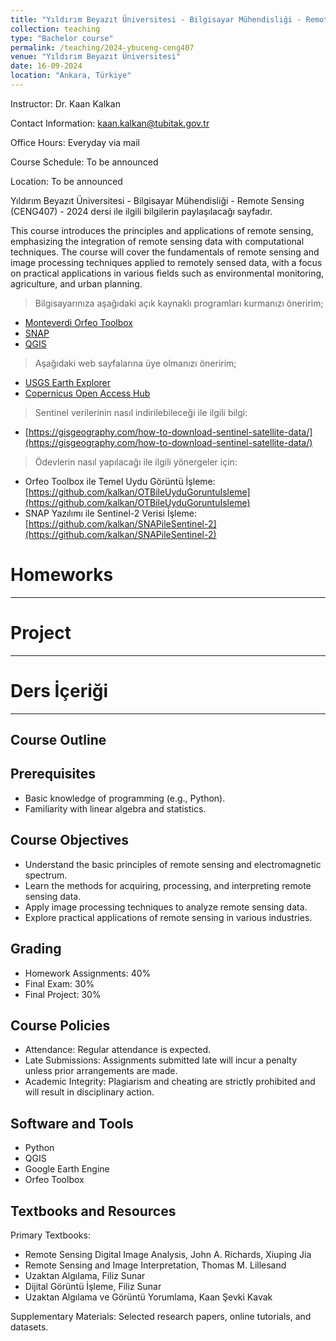 ```yaml
---
title: "Yıldırım Beyazıt Üniversitesi - Bilgisayar Mühendisliği - Remote Sensing (CENG407) - 2024"
collection: teaching
type: "Bachelor course"
permalink: /teaching/2024-ybuceng-ceng407
venue: "Yıldırım Beyazıt Üniversitesi"
date: 16-09-2024
location: "Ankara, Türkiye"
---
```


Instructor: Dr. Kaan Kalkan

Contact Information: kaan.kalkan@tubitak.gov.tr

Office Hours: Everyday via mail

Course Schedule: To be announced

Location: To be announced


Yıldırım Beyazıt Üniversitesi - Bilgisayar Mühendisliği - Remote Sensing (CENG407) - 2024 dersi ile ilgili bilgilerin paylaşılacağı sayfadır.

This course introduces the principles and applications of remote sensing, emphasizing the integration of remote sensing data with computational techniques. The course will cover the fundamentals of remote sensing and image processing techniques applied to remotely sensed data, with a focus on practical applications in various fields such as environmental monitoring, agriculture, and urban planning.

> Bilgisayarınıza aşağıdaki açık kaynaklı programları kurmanızı öneririm;
* [Monteverdi Orfeo Toolbox](https://www.orfeo-toolbox.org/download/)
* [SNAP](https://step.esa.int/main/download/snap-download/)
* [QGIS](https://qgis.org/en/site/forusers/download.html)

> Aşağıdaki web sayfalarına üye olmanızı öneririm;
* [USGS Earth Explorer](https://earthexplorer.usgs.gov/)
* [Copernicus Open Access Hub](https://browser.dataspace.copernicus.eu/)

> Sentinel verilerinin nasıl indirilebileceği ile ilgili bilgi:
* [https://gisgeography.com/how-to-download-sentinel-satellite-data/](https://gisgeography.com/how-to-download-sentinel-satellite-data/)

> Ödevlerin nasıl yapılacağı ile ilgili yönergeler için:
* Orfeo Toolbox ile Temel Uydu Görüntü İşleme: [https://github.com/kalkan/OTBileUyduGoruntuIsleme](https://github.com/kalkan/OTBileUyduGoruntuIsleme)
* SNAP Yazılımı ile Sentinel-2 Verisi İşleme: [https://github.com/kalkan/SNAPileSentinel-2](https://github.com/kalkan/SNAPileSentinel-2)

# Homeworks
------
  
# Project
------

# Ders İçeriği
------
## Course Outline


## Prerequisites
*	Basic knowledge of programming (e.g., Python).
*	Familiarity with linear algebra and statistics.


## Course Objectives
*	Understand the basic principles of remote sensing and electromagnetic spectrum.
*	Learn the methods for acquiring, processing, and interpreting remote sensing data.
*	Apply image processing techniques to analyze remote sensing data.
*	Explore practical applications of remote sensing in various industries.

## Grading 
*	Homework Assignments: 40%
*	Final Exam: 30%
*	Final Project: 30%

## Course Policies
* Attendance: Regular attendance is expected.
*	Late Submissions: Assignments submitted late will incur a penalty unless prior arrangements are made.
*	Academic Integrity: Plagiarism and cheating are strictly prohibited and will result in disciplinary action.

## Software and Tools
*	Python
*	QGIS
*	Google Earth Engine
*	Orfeo Toolbox

## Textbooks and Resources

Primary Textbooks: 

* Remote Sensing Digital Image Analysis, John A. Richards, Xiuping Jia
* Remote Sensing and Image Interpretation, Thomas M. Lillesand
*	Uzaktan Algılama, Filiz Sunar
*	Dijital Görüntü İşleme, Filiz Sunar
*	Uzaktan Algılama ve Görüntü Yorumlama, Kaan Şevki Kavak

Supplementary Materials: Selected research papers, online tutorials, and datasets.

